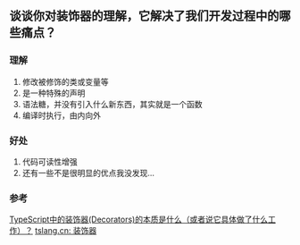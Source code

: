 ## 谈谈你对装饰器的理解，它解决了我们开发过程中的哪些痛点？
### 理解
1. 修改被修饰的类或变量等
2. 是一种特殊的声明
3. 语法糖，并没有引入什么新东西，其实就是一个函数
4. 编译时执行，由内向外


### 好处
1. 代码可读性增强
2. 还有一些不是很明显的优点我没发现...

### 参考
[TypeScript中的装饰器(Decorators)的本质是什么（或者说它具体做了什么工作）？](https://www.zhihu.com/question/68257128)
[tslang.cn: 装饰器](https://www.tslang.cn/docs/handbook/decorators.html)
